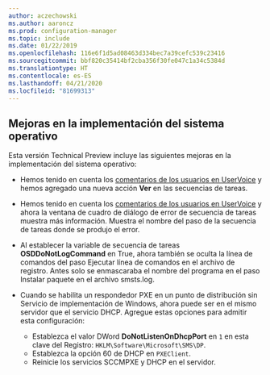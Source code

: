 ```yaml
---
author: aczechowski
ms.author: aaroncz
ms.prod: configuration-manager
ms.topic: include
ms.date: 01/22/2019
ms.openlocfilehash: 116e6f1d5ad08463d334bec7a39cefc539c23416
ms.sourcegitcommit: bbf820c35414bf2cba356f30fe047c1a34c5384d
ms.translationtype: HT
ms.contentlocale: es-ES
ms.lasthandoff: 04/21/2020
ms.locfileid: "81699313"
---
```

## <a name="improvements-to-os-deployment"></a><a name="bkmk_osd"></a> Mejoras en la implementación del sistema operativo
<!--3633146,3641475,3654172,3734270-->

Esta versión Technical Preview incluye las siguientes mejoras en la implementación del sistema operativo:

- Hemos tenido en cuenta los [comentarios de los usuarios en UserVoice](https://configurationmanager.uservoice.com/forums/300492-ideas/suggestions/20361052-task-sequence-view-only-option) y hemos agregado una nueva acción **Ver** en las secuencias de tareas. <!--3633146-->  

- Hemos tenido en cuenta los [comentarios de los usuarios en UserVoice](https://configurationmanager.uservoice.com/forums/300492-ideas/suggestions/13880781-task-sequence-error-dialog-box-needs-to-show-step) y ahora la ventana de cuadro de diálogo de error de secuencia de tareas muestra más información. Muestra el nombre del paso de la secuencia de tareas donde se produjo el error. <!--3641475-->  

- Al establecer la variable de secuencia de tareas **OSDDoNotLogCommand** en True, ahora también se oculta la línea de comandos del paso Ejecutar línea de comandos en el archivo de registro. Antes solo se enmascaraba el nombre del programa en el paso Instalar paquete en el archivo smsts.log.<!--3654172-->  

- Cuando se habilita un respondedor PXE en un punto de distribución sin Servicio de implementación de Windows, ahora puede ser en el mismo servidor que el servicio DHCP. Agregue estas opciones para admitir esta configuración:<!--3734270-->  
    - Establezca el valor DWord **DoNotListenOnDhcpPort** en `1` en esta clave del Registro: `HKLM\Software\Microsoft\SMS\DP`. 
    - Establezca la opción 60 de DHCP en `PXEClient`.  
    - Reinicie los servicios SCCMPXE y DHCP en el servidor.  


